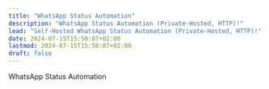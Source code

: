 ```yaml
---
title: "WhatsApp Status Automation"
description: "WhatsApp Status Automation (Private-Hosted, HTTP)!"
lead: "Self-Hosted WhatsApp Status Automation (Private-Hosted, HTTP)!"
date: 2024-07-15T15:50:07+02:00
lastmod: 2024-07-15T15:50:07+02:00
draft: false
---
```


WhatsApp Status Automation
